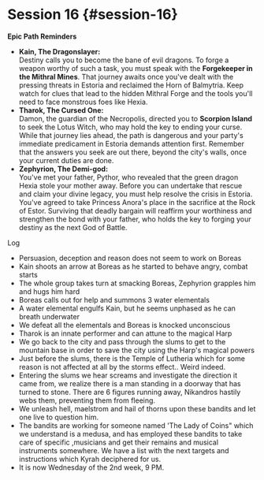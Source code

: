# Session 16 {#session-16}

**Epic Path Reminders**

* **Kain, The Dragonslayer:**  
  Destiny calls you to become the bane of evil dragons. To forge a weapon worthy of such a task, you must speak with the **Forgekeeper in the Mithral Mines**. That journey awaits once you've dealt with the pressing threats in Estoria and reclaimed the Horn of Balmytria. Keep watch for clues that lead to the hidden Mithral Forge and the tools you'll need to face monstrous foes like Hexia.  
* **Tharok, The Cursed One:**  
  Damon, the guardian of the Necropolis, directed you to **Scorpion Island** to seek the Lotus Witch, who may hold the key to ending your curse. While that journey lies ahead, the path is dangerous and your party's immediate predicament in Estoria demands attention first. Remember that the answers you seek are out there, beyond the city's walls, once your current duties are done.  
* **Zephyrion, The Demi-god:**  
  You've met your father, Pythor, who revealed that the green dragon Hexia stole your mother away. Before you can undertake that rescue and claim your divine legacy, you must help resolve the crisis in Estoria. You've agreed to take Princess Anora's place in the sacrifice at the Rock of Estor. Surviving that deadly bargain will reaffirm your worthiness and strengthen the bond with your father, who holds the key to forging your destiny as the next God of Battle.

Log

* Persuasion, deception and reason does not seem to work on Boreas  
* Kain shoots an arrow at Boreas as he started to behave angry, combat starts  
* The whole group takes turn at smacking Boreas, Zephyrion grapples him and hugs him hard  
* Boreas calls out for help and summons 3 water elementals  
* A water elemental engulfs Kain, but he seems unphased as he can breath underwater  
* We defeat all the elementals and Boreas is knocked unconscious  
* Tharok is an innate performer and can attune to the magical Harp  
* We go back to the city and pass through the slums to get to the mountain base in order to save the city using the Harp's magical powers  
* Just before the slums, there is the Temple of Lutheria which for some reason is not affected at all by the storms effect.. Weird indeed.  
* Entering the slums we hear screams and investigate the direction it came from, we realize there is a man standing in a doorway that has turned to stone. There are 6 figures running away, Nikandros hastily webs them, preventing them from fleeing.  
* We unleash hell, maelstrom and hail of thorns upon these bandits and let one live to question him.  
* The bandits are working for someone named 'The Lady of Coins" which we understand is a medusa, and has employed these bandits to take care of specific ,musicians and get their remains and musical instruments somewhere. We have a list with the next targets and instructions which Kyrah deciphered for us.  
* It is now Wednesday of the 2nd week, 9 PM.
